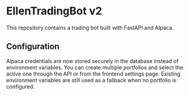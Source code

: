 # EllenTradingBot v2

This repository contains a trading bot built with FastAPI and Alpaca. 

## Configuration

Alpaca credentials are now stored securely in the database instead of environment
variables.  You can create multiple portfolios and select the active one through
the API or from the frontend settings page.  Existing environment variables are
still used as a fallback when no portfolio is configured.

